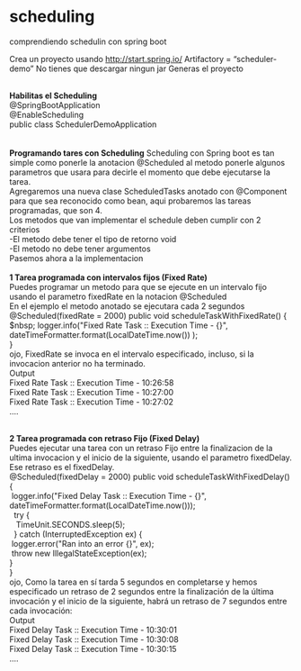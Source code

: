 # scheduling
comprendiendo schedulin con spring boot

Crea un proyecto usando http://start.spring.io/
Artifactory = “scheduler-demo”
No tienes que descargar ningun jar
Generas el proyecto
<br><br>

<b>Habilitas el Scheduling</b><br>
@SpringBootApplication<br>
@EnableScheduling<br>
public class SchedulerDemoApplication<br>
<br><br>
<b> Programando tares con Scheduling</b>
Scheduling con Spring boot es tan simple como ponerle la anotacion @Scheduled al metodo ponerle algunos parametros que usara para decirle el momento que debe ejecutarse la tarea.
<br>
Agregaremos una nueva clase ScheduledTasks anotado con @Component para que sea reconocido como bean, aqui probaremos las tareas programadas, que son 4.<br>
Los metodos que van implementar el schedule deben cumplir con 2 criterios<br>
-El metodo debe tener el tipo de retorno void<br>
-El metodo no debe tener argumentos<br>
Pasemos ahora a la implementacion
<br><br>
<b> 1 Tarea programada con intervalos fijos (Fixed Rate)</b><br>
  Puedes programar un metodo para que se ejecute en un intervalo fijo usando el parametro fixedRate en la notacion @Scheduled<br>
  En el ejemplo el metodo anotado se ejecutara cada 2 segundos<br>
@Scheduled(fixedRate = 2000)
public void scheduleTaskWithFixedRate() {<br>
    $nbsp;&nbsp;logger.info("Fixed Rate Task :: Execution Time - {}", dateTimeFormatter.format(LocalDateTime.now()) );<br>
}<br>
  ojo, FixedRate se invoca en el intervalo especificado, incluso, si la invocacion anterior no ha terminado.<br>
Output<br>
Fixed Rate Task :: Execution Time - 10:26:58<br>
Fixed Rate Task :: Execution Time - 10:27:00<br>
Fixed Rate Task :: Execution Time - 10:27:02<br>
....<br><br>
  
<b> 2 Tarea programada con retraso Fijo (Fixed Delay)</b><br>
  Puedes ejecutar una tarea con un retraso Fijo entre la finalizacion de la ultima invocacion y el inicio de la siguiente, usando el parametro fixedDelay. Ese retraso es el fixedDelay.<br>
@Scheduled(fixedDelay = 2000)
public void scheduleTaskWithFixedDelay() {<br>
    &nbsp;logger.info("Fixed Delay Task :: Execution Time - {}", dateTimeFormatter.format(LocalDateTime.now()));<br>
    &nbsp;&nbsp;try {<br>
    &nbsp;&nbsp;&nbsp;TimeUnit.SECONDS.sleep(5);<br>
    &nbsp;&nbsp;} catch (InterruptedException ex) {<br>
    &nbsp;logger.error("Ran into an error {}", ex);<br>
    &nbsp;throw new IllegalStateException(ex);<br>
    }<br>
}<br>
  ojo, Como la tarea en sí tarda 5 segundos en completarse y hemos especificado un retraso de 2 segundos entre la finalización de la última invocación y el inicio de la siguiente, habrá un retraso de 7 segundos entre cada invocación:<br>
  Output<br>
Fixed Delay Task :: Execution Time - 10:30:01<br>
Fixed Delay Task :: Execution Time - 10:30:08<br>
Fixed Delay Task :: Execution Time - 10:30:15<br>
....<br><br>

  
